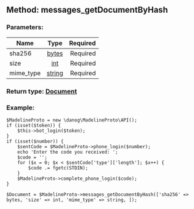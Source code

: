 ## Method: messages\_getDocumentByHash  

### Parameters:

| Name     |    Type       | Required |
|----------|:-------------:|---------:|
|sha256|[bytes](../types/bytes.md) | Required|
|size|[int](../types/int.md) | Required|
|mime\_type|[string](../types/string.md) | Required|


### Return type: [Document](../types/Document.md)

### Example:


```
$MadelineProto = new \danog\MadelineProto\API();
if (isset($token)) {
    $this->bot_login($token);
}
if (isset($number)) {
    $sentCode = $MadelineProto->phone_login($number);
    echo 'Enter the code you received: ';
    $code = '';
    for ($x = 0; $x < $sentCode['type']['length']; $x++) {
        $code .= fgetc(STDIN);
    }
    $MadelineProto->complete_phone_login($code);
}

$Document = $MadelineProto->messages_getDocumentByHash(['sha256' => bytes, 'size' => int, 'mime_type' => string, ]);
```